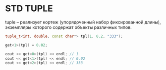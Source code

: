# STD TUPLE

tuple – реализует кортеж (упорядоченный набор фиксированной длины), экземпляры которого содержат объекты различных типов.


```CPP
tuple_t<int, double, const char*> tpl(1, 0.2, "333");

get<1>(tpl) = 0.02;

cout << get<0>(tpl) << endl; // 1
cout << get<1>(tpl) << endl; // 0.02
cout << get<2>(tpl) << endl; // 333 
```
